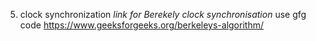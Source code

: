 5. clock synchronization *link for Berekely clock synchronisation* use gfg code
https://www.geeksforgeeks.org/berkeleys-algorithm/